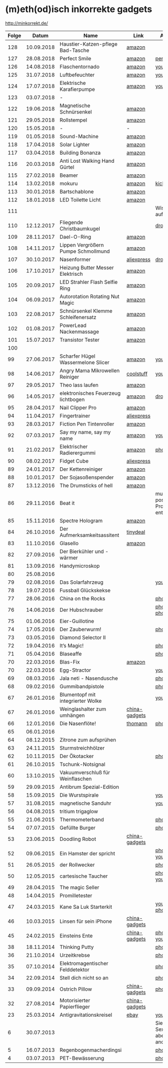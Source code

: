 # (m)eth(od)isch inkorrekte gadgets

http://minkorrekt.de/

| Folge |   Datum    |                Name                 |                                                                                                                                                 Link                                                                                                                                                 |                                                                                                                                Anmerkungen                                                                                                                                |
| ----- | ---------- | ----------------------------------- | ---------------------------------------------------------------------------------------------------------------------------------------------------------------------------------------------------------------------------------------------------------------------------------------------------- | ------------------------------------------------------------------------------------------------------------------------------------------------------------------------------------------------------------------------------------------------------------------------- |
| 128   | 10.09.2018 | Haustier-Katzen-pflege Bad-Tasche   | [amazon](https://www.amazon.de/TOOGOO-Haustier-Katzen-pflege-waschende-Rueckhalte-Polyester-Ineinander-Ausschnitt-Naegel-Medizin-Fuetterung/dp/B07B9P9RFH/ref=as_li_ss_tl?_encoding=UTF8&psc=1&ref_=yo_ii_img&linkCode=sl1&tag=minkorrekt-21&linkId=9ed867bf6fdeff2037f5362341c3b6ea&language=de_DE) |                                                                                                                                                                                                                                                                           |
| 127   | 28.08.2018 | Perfect Smile                       | [amazon](https://www.amazon.de/Perfect-Smile-unglaublichen-wiederverwendbaren-abnehmbaren/dp/B01NBYWNXV/ref=sr_1_1?ie=UTF8&qid=1535889245&sr=8-1&keywords=perfect+smile)                                                                                                                             | [perfectsmileteeth](http://www.perfectsmileteeth.com/)                                                                                                                                                                                                                    |
| 126   | 14.08.2018 | Flaschentornado                     | [amazon](https://www.amazon.de/EDUPLAY-800460-Flaschentornado-5er-Set/dp/B00ST0XCYY/ref=as_li_ss_tl?ie=UTF8&qid=1534231199&sr=8-1&keywords=flaschentornado&th=1&linkCode=sl1&tag=minkorrekt-21&linkId=cba2c2a87cef4c515cb650ae7eefea79&language=de_DE)                                               | [youtube](https://www.youtube.com/watch?v=Z-Ze0zZKho4)                                                                                                                                                                                                                    |
| 125   | 31.07.2018 | Luftbefeuchter                      | [amazon](https://amzn.to/2Kcm4m5)                                                                                                                                                                                                                                                                    | [youtube](https://youtu.be/rtz4mJFsPu0)                                                                                                                                                                                                                                   |
| 124   | 17.07.2018 | Elektrische Karafierpumpe           | [amazon](https://www.amazon.de/Svpro-Weinbel%C3%BCfter-Automatischer-Batteriebetrieben-Luftsprudler/dp/B01M349O9J/ref=as_li_ss_tl?ie=UTF8&qid=1531723797&sr=8-1&keywords=elektrischer+dekanter+apfel&linkCode=sl1&tag=minkorrekt-21&linkId=96ff3f2ac2641acfbea6b301b87c4fc1)                         | [youtube](https://www.youtube.com/watch?v=eyFGdQsuHtw&feature=youtu.be)                                                                                                                                                                                                   |
| 123   | 03.07.2018 | -                                   |                                                                                                                                                                                                                                                                                                      |                                                                                                                                                                                                                                                                           |
| 122   | 19.06.2018 | Magnetische Schnürsenkel            | [amazon](https://www.amazon.de/Magnetischen-Schn%C3%BCrsenkel-Magnetverschluss-Schuhe-Schwarz/dp/B0748KLKTC/ref=as_li_ss_tl?ie=UTF8&qid=1529479488&sr=8-2&keywords=zubits&linkCode=sl1&tag=minkorrekt-21&linkId=ffb900e8f7b07b70d66bb1a052bc253a)                                                    |                                                                                                                                                                                                                                                                           |
| 121   | 29.05.2018 | Rollstempel                         | [amazon](https://amzn.to/2szDceP)                                                                                                                                                                                                                                                                    |                                                                                                                                                                                                                                                                           |
| 120   | 15.05.2018 | -                                   | -                                                                                                                                                                                                                                                                                                    |                                                                                                                                                                                                                                                                           |
| 119   | 01.05.2018 | Sound-Machine                       | [amazon](https://www.amazon.de/Geräusch-Generator-SOUND-MACHINE-Fun-Knopfdruck/dp/B00D9DZ94M)                                                                                                                                                                                                        |                                                                                                                                                                                                                                                                           |
| 118   | 17.04.2018 | Solar Lighter                       | [amazon](https://www.amazon.de/jiaqinsheng-Outdoor-Beleuchtung-Feuerzeug-Parabolreflektor/dp/B0745QXYX6)                                                                                                                                                                                             |                                                                                                                                                                                                                                                                           |
| 117   | 03.04.2018 | Building Bonanza                    | [amazon](https://www.amazon.de/Bausteinbank-TKSTAR-Wiederverwendbaren-Selbstklebenden-Grundplatten/dp/B077D598M2)                                                                                                                                                                                    |                                                                                                                                                                                                                                                                           |
| 116   | 20.03.2018 | Anti Lost Walking Hand Gürtel       | [amazon](https://www.amazon.de/Locisne-Anti-verloren-Handgelenk-Sicherheit-Kleinkind/dp/B071CVSD6H)                                                                                                                                                                                                  |                                                                                                                                                                                                                                                                           |
| 115   | 27.02.2018 | Beamer                              | [amazon](https://www.amazon.de/DR-Q-Projektor-Videoprojektor-Schnittstelle-Multimedien-weiß/dp/B073TTWRXG)                                                                                                                                                                                           |                                                                                                                                                                                                                                                                           |
| 114   | 13.02.2018 | mokuru                              | [amazon](https://www.amazon.de/Mokuru-70700-mokuru-70700-Genbu-schwarz/dp/B073B99J4H)                                                                                                                                                                                                                | [kickstarter](https://www.kickstarter.com/projects/1038095377/mokuru-the-amazing-desk-toy-that-you-can-take-anyw)                                                                                                                                                         |
| 113   | 30.01.2018 | Bartschablone                       | [amazon](https://www.amazon.de/schablone-Bartkamm-Gebrauchsanleitung-Bartlinie-Symetrischer/dp/B01MS9HWPD)                                                                                                                                                                                           |                                                                                                                                                                                                                                                                           |
| 112   | 18.01.2018 | LED Toilette Licht                  | [amazon](https://www.amazon.de/Flying-Rabbit-Bewegungssensor-Batteriebetriebenes-Toilettenlicht/dp/B077Z5MWWD)                                                                                                                                                                                       |                                                                                                                                                                                                                                                                           |
| 111   |            |                                     |                                                                                                                                                                                                                                                                                                      | Wissenschaftsgala auf dem 34C3                                                                                                                                                                                                                                            |
| 110   | 12.12.2017 | Fliegende Christbaumkugel           |                                                                                                                                                                                                                                                                                                      | [dropbox](https://www.dropbox.com/sh/nm8474sf0f03gjp/AAA-H22aSHKkJwPLP_1WkPvoa?dl=0&preview=IMG_7162.jpg)                                                                                                                                                                 |
| 109   | 28.11.2017 | Dael-O-Ring                         | [amazon](https://www.amazon.de/Unbekannt-612001-Dael-O-Ring-Geduldsspiel/dp/B004NL46A2)                                                                                                                                                                                                              |                                                                                                                                                                                                                                                                           |
| 108   | 14.11.2017 | Lippen Vergrößern Pumpe Schmollmund | [amazon](https://www.amazon.de/JUSTFOX-Lippen-Vergrößern-Schmollmund-Selfie/dp/B01FDZB5IW)                                                                                                                                                                                                           |                                                                                                                                                                                                                                                                           |
| 107   | 30.10.2017 | Nasenformer                         | [aliexpress](https://de.aliexpress.com/item/CkeyiN-Electric-High-Nose-Up-Lifter-U-Shaping-Shaper-Lifting-Bridge-Straightening-Silicone-Gel-Corrector-Slimming/32815599280.html)                                                                                                                      | [dropbox](https://www.dropbox.com/sh/8dgahnovu982udp/AACqEuVIZk2og7giU4xhHtdpa?dl=0)                                                                                                                                                                                      |
| 106   | 17.10.2017 | Heizung Butter Messer Elektrisch    | [amazon](https://www.amazon.de/gp/product/B07193T7MK)                                                                                                                                                                                                                                                |                                                                                                                                                                                                                                                                           |
| 105   | 20.09.2017 | LED Strahler Flash Selfie Ring      | [amazon](https://www.amazon.de/Lictin-Strahler-Smartphones-Tablets-Helligkeit/dp/B06Y6682LB)                                                                                                                                                                                                         |                                                                                                                                                                                                                                                                           |
| 104   | 06.09.2017 | Autorotation Rotating Nut Magic     | [amazon](https://www.amazon.de/Aussel-Props-Autorotation-Rotating-Gimmick/dp/B01MXEKIY9)                                                                                                                                                                                                             |                                                                                                                                                                                                                                                                           |
| 103   | 22.08.2017 | Schnürsenkel Klemme Schleifenersatz | [amazon](https://www.amazon.de/Schnürsenkel-praktisch-rutschfest-Schuhe-Schnalle/dp/B07416S8ML)                                                                                                                                                                                                      |                                                                                                                                                                                                                                                                           |
| 102   | 01.08.2017 | PowerLead Nackenmassage             | [amazon](https://www.amazon.de/PowerLead-Nackenmassager-Therapeutic-Schulter-Pain-Kopfschmerzen/dp/B06XG1H159)                                                                                                                                                                                       |                                                                                                                                                                                                                                                                           |
| 101   | 15.07.2017 | Transistor Tester                   | [amazon](https://www.amazon.de/gp/product/B00XKMZX66/)                                                                                                                                                                                                                                               |                                                                                                                                                                                                                                                                           |
| 100   |            |                                     |                                                                                                                                                                                                                                                                                                      |                                                                                                                                                                                                                                                                           |
| 99    | 27.06.2017 | Scharfer Hügel Wassermelone Slicer  | [amazon](https://www.amazon.com/Watermelon-Slicer-Corer-Fruit-GoQK/dp/B01D1HG9GW)                                                                                                                                                                                                                    | [youtube](https://www.youtube.com/watch?v=Brih4815fQA)                                                                                                                                                                                                                    |
| 98    | 14.06.2017 | Angry Mama Mikrowellen Reiniger     | [coolstuff](https://www.coolstuff.de/Mikrowellenreiniger-Angry-Mama)                                                                                                                                                                                                                                 | [youtube](https://www.youtube.com/watch?v=r7Aj_uFx1ZY)                                                                                                                                                                                                                    |
| 97    | 29.05.2017 | Theo lass laufen                    | [amazon](https://www.amazon.com/Wind-powered-Animaris-Ordis-Parvus-Strandbeest/dp/B00AM6W76W)                                                                                                                                                                                                        |                                                                                                                                                                                                                                                                           |
| 96    | 14.05.2017 | elektronisches Feuerzeug lichtbogen | [amazon](https://www.amazon.de/Aokvic-elektronisches-Feuerzeug-aufladbar-lichtbogen/dp/B01L1UPNZY)                                                                                                                                                                                                   | [dropbox](https://www.dropbox.com/sc/am2flv4d24tmwjc/AAA-xkucuvzdQljE7jHPs9fSa)                                                                                                                                                                                           |
| 95    | 28.04.2017 | Nail Clipper Pro                    | [amazon](https://www.amazon.de/gp/product/B01N7MU0AW)                                                                                                                                                                                                                                                |                                                                                                                                                                                                                                                                           |
| 94    | 11.04.2017 | Fingertrainer                       | [aliexpress](https://de.aliexpress.com/item/1-Pc-Hand-palm-Finger-Resistance-Simulators-Bands-Finger-Stretcher-Hand-Exerciser-Grip-Strength-Wrist-Exercise/32813196842.html)                                                                                                                         |                                                                                                                                                                                                                                                                           |
| 93    | 28.03.2017 | Fiction Pen Tintenroller            | [amazon](https://www.amazon.de/gp/product/B005ELBX92)                                                                                                                                                                                                                                                |                                                                                                                                                                                                                                                                           |
| 92    | 07.03.2017 | Say my name, say my name            | [amazon](https://www.amazon.de/gp/product/B01F0TGFAO)                                                                                                                                                                                                                                                | [youtube](https://www.youtube.com/watch?v=sKTee-ytB7Q&feature=youtu.be)                                                                                                                                                                                                   |
| 91    | 21.02.2017 | Elektrischer Radierergummi          | [amazon](https://www.amazon.de/gp/product/B01LXE6J7J)                                                                                                                                                                                                                                                | [photos.google](https://photos.google.com/share/AF1QipMpmc7-C9ELnEVdNoVgVSqUdB2vEycLNOvQdtJwC514SOf26h1MGhmUn51B8m023g?key=SmhUZWkzOE01NlNTSU4zdU9aRlZLWlFqRzRTWmZn)                                                                                                      |
| 90    | 08.02.2017 | Fidget Cube                         | [aliexpress](https://de.aliexpress.com/item/Size-3-3-3-3cm-Fidget-Cube-Toy-A-Viny-Desk-Spin-Anti-stress-Fidget-Toy/32838901541.html)                                                                                                                                                                 |                                                                                                                                                                                                                                                                           |
| 89    | 24.01.2017 | Der Kettenreiniger                  | [amazon](https://www.amazon.de/gp/product/B01GKPD46A/ref=as_li_tl?ie=UTF8&camp=1638&creative=6742&creativeASIN=B01GKPD46A&linkCode=as2&tag=minkorrekt-21)                                                                                                                                            |                                                                                                                                                                                                                                                                           |
| 88    | 10.01.2017 | Der Sojasoßenspender                | [amazon](https://www.amazon.de/gp/product/B01E9WCFO8/ref=as_li_tl?ie=UTF8&camp=1638&creative=6742&creativeASIN=B01E9WCFO8&linkCode=as2&tag=minkorrekt-21)                                                                                                                                            |                                                                                                                                                                                                                                                                           |
| 87    | 13.12.2016 | The Drumsticks of hell              | [amazon](https://www.amazon.de/Yosoo%C2%AE-P%C3%A4dagogische-Spielzeug-Elektronisches-Schlagzeug-Elektronische/dp/B00W3EFJSY/ref=as_li_ss_tl?ie=UTF8&qid=1481614762&sr=8-1&keywords=drumsticks+spielzeug&linkCode=ll1&tag=minkorrekt-21&linkId=9682bbeeeb100e4138532d83fd681994)                     |                                                                                                                                                                                                                                                                           |
| 86    | 29.11.2016 | Beat it                             |                                                                                                                                                                                                                                                                                                      | musste wegen postalischer Probleme leider entfallen                                                                                                                                                                                                                       |
| 85    | 15.11.2016 | Spectre Hologram                    | [amazon](https://www.amazon.de/gp/product/B01CO0EW34/ref=as_li_tl?ie=UTF8&camp=1638&creative=6742&creativeASIN=B01CO0EW34&linkCode=as2&tag=minkorrekt-21)                                                                                                                                            |                                                                                                                                                                                                                                                                           |
| 84    | 26.10.2016 | Der Aufmerksamkeitsassitent         | [tinydeal](http://www.tinydeal.com/anti-sleep-alarm-drive-alert-driver-awake-driver-alarm-truck-tool-p-159085.html)                                                                                                                                                                                  |                                                                                                                                                                                                                                                                           |
| 83    | 11.10.2016 | Glasello                            | [amazon](https://www.amazon.de/gp/product/B01KK8NBE8/ref=as_li_tl?ie=UTF8&camp=1638&creative=6742&creativeASIN=B01KK8NBE8&linkCode=as2&tag=minkorrekt-21)                                                                                                                                            |                                                                                                                                                                                                                                                                           |
| 82    | 27.09.2016 | Der Bierkühler und -wärmer          |                                                                                                                                                                                                                                                                                                      |                                                                                                                                                                                                                                                                           |
| 81    | 13.09.2016 | Handymicroskop                      |                                                                                                                                                                                                                                                                                                      |                                                                                                                                                                                                                                                                           |
| 80    | 25.08.2016 |                                     |                                                                                                                                                                                                                                                                                                      |                                                                                                                                                                                                                                                                           |
| 79    | 02.08.2016 | Das Solarfahrzeug                   |                                                                                                                                                                                                                                                                                                      | [youtube](https://www.dropbox.com/sc/cmmohck718gag13/AADPZE848u9mIbr3Pv18FyZ1a)                                                                                                                                                                                           |
| 78    | 19.07.2016 | Fussball Glückskekse                |                                                                                                                                                                                                                                                                                                      |                                                                                                                                                                                                                                                                           |
| 77    | 28.06.2016 | China on the Rocks                  |                                                                                                                                                                                                                                                                                                      | [photos.google](https://goo.gl/photos/df3p1YxNC8VJ9yxdA)                                                                                                                                                                                                                  |
| 76    | 14.06.2016 | Der Hubschrauber                    |                                                                                                                                                                                                                                                                                                      | [photos.google](https://goo.gl/photos/ccXMyYPcDnfjsH339) [photos.google](https://goo.gl/photos/qkB9XwnLVX3uVUNFA)                                                                                                                                                         |
| 75    | 01.06.2016 | Eier-Guillotine                     |                                                                                                                                                                                                                                                                                                      |                                                                                                                                                                                                                                                                           |
| 74    | 17.05.2016 | Der Zauberwurm!                     |                                                                                                                                                                                                                                                                                                      | [photos.google](https://goo.gl/photos/XACvQkVdiY7amQuAA)                                                                                                                                                                                                                  |
| 73    | 03.05.2016 | Diamond Selector II                 |                                                                                                                                                                                                                                                                                                      |                                                                                                                                                                                                                                                                           |
| 72    | 19.04.2016 | It’s Magic!                         |                                                                                                                                                                                                                                                                                                      | [photos.google](https://goo.gl/photos/oH7k79JQXsLmnvoeA)                                                                                                                                                                                                                  |
| 71    | 05.04.2016 | Blaseaffe                           |                                                                                                                                                                                                                                                                                                      | [photos.google](https://goo.gl/photos/DxPLmhY74xzDRi7W7)                                                                                                                                                                                                                  |
| 70    | 22.03.2016 | Blas-Fix                            | [amazon](http://www.amazon.de/260205-BLASFIX-Spezialbohrer-Ostereier-Ausblasen/dp/B00BG4MQVK)                                                                                                                                                                                                        |                                                                                                                                                                                                                                                                           |
| 70    | 22.03.2016 | Egg-Stractor                        |                                                                                                                                                                                                                                                                                                      | [youtube](https://www.youtube.com/watch?v=LY9-BS6snwM)                                                                                                                                                                                                                    |
| 69    | 08.03.2016 | Jala neti - Nasendusche             |                                                                                                                                                                                                                                                                                                      | [photos.google](https://get.google.com/albumarchive/107341743493109591753/album/AF1QipOvaDYAucGn9gildHwVe72AW7hFCiPf_IjDKTzQ?source=pwa)                                                                                                                                  |
| 68    | 09.02.2016 | Gummibandpistole                    |                                                                                                                                                                                                                                                                                                      | [photos.google](https://picasaweb.google.com/107341743493109591753/Folge68?authuser=0&feat=directlink)                                                                                                                                                                    |
| 67    | 26.01.2016 | Blumentopf mit integrierter Wolke   |                                                                                                                                                                                                                                                                                                      | [youtube](https://youtu.be/DjUlNhEH9WA)                                                                                                                                                                                                                                   |
| 67    | 26.01.2016 | Weinglashalter zum umhängen         | [china-gadgets](https://www.china-gadgets.de/weinglas-tragegurt/)                                                                                                                                                                                                                                    |                                                                                                                                                                                                                                                                           |
| 66    | 12.01.2016 | Die Nasenflöte!                     | [thomann](http://www.thomann.de/de/stoelzel_nasenfloete_750530.htm)                                                                                                                                                                                                                                  | [photos.google](https://picasaweb.google.com/107341743493109591753/Folge66?authuser=0&feat=directlink)                                                                                                                                                                    |
| 65    | 06.01.2016 |                                     |                                                                                                                                                                                                                                                                                                      |                                                                                                                                                                                                                                                                           |
| 64    | 08.12.2015 | Zitrone zum aufsprühen              |                                                                                                                                                                                                                                                                                                      |                                                                                                                                                                                                                                                                           |
| 63    | 24.11.2015 | Sturmstreichhölzer                  |                                                                                                                                                                                                                                                                                                      |                                                                                                                                                                                                                                                                           |
| 62    | 10.11.2015 | Der Ökotacker                       |                                                                                                                                                                                                                                                                                                      | [photos.google](https://picasaweb.google.com/107341743493109591753/Folge62?authuser=0&feat=directlink)                                                                                                                                                                    |
| 61    | 26.10.2015 | Tschunk-Notsignal                   |                                                                                                                                                                                                                                                                                                      |                                                                                                                                                                                                                                                                           |
| 60    | 13.10.2015 | Vakuumverschluß für Weinflaschen    |                                                                                                                                                                                                                                                                                                      |                                                                                                                                                                                                                                                                           |
| 59    | 29.09.2015 | Antibrum Spezial-Edition            |                                                                                                                                                                                                                                                                                                      |                                                                                                                                                                                                                                                                           |
| 58    | 15.09.2015 | Die Wurstspirale                    |                                                                                                                                                                                                                                                                                                      | [youtube](https://www.youtube.com/watch?v=PTMZoYDRQGU)                                                                                                                                                                                                                    |
| 57    | 31.08.2015 | magnetische Sanduhr                 |                                                                                                                                                                                                                                                                                                      | [youtube](https://www.youtube.com/watch?v=_8HcXSy47Ec)                                                                                                                                                                                                                    |
| 56    | 04.08.2015 | tritium trigaglow                   |                                                                                                                                                                                                                                                                                                      |                                                                                                                                                                                                                                                                           |
| 55    | 21.06.2015 | Thermometerband                     |                                                                                                                                                                                                                                                                                                      | [photos.google](https://picasaweb.google.com/107341743493109591753/FeverscanAusFolge55?authuser=0&authkey=Gv1sRgCPuPi6n92a3JUQ&feat=directlink)                                                                                                                           |
| 54    | 07.07.2015 | Gefüllte Burger                     |                                                                                                                                                                                                                                                                                                      | [photos.google](https://picasaweb.google.com/107341743493109591753/Folge54?authuser=0&feat=directlink)                                                                                                                                                                    |
| 53    | 23.06.2015 | Doodling Robot                      | [china-gadgets](http://www.china-gadgets.de/gadget/kritzelroboter/)                                                                                                                                                                                                                                  |                                                                                                                                                                                                                                                                           |
| 52    | 09.06.2015 | Ein Hamster der spricht             |                                                                                                                                                                                                                                                                                                      | [photos.google](https://plus.google.com/photos/107341743493109591753/albums/6158114702726364257?authkey=CLOcr-HLl6j52QE), [youtube](https://www.youtube.com/watch?v=_vCzL8Ef8OU)                                                                                          |
| 51    | 26.05.2015 | der Rollwecker                      |                                                                                                                                                                                                                                                                                                      | [photos.google](https://plus.google.com/photos/107341743493109591753/albums/6152747817149663329?authkey=CM3QxJLXorb1Xg)                                                                                                                                                   |
| 50    | 12.05.2015 | cartesische Taucher                 |                                                                                                                                                                                                                                                                                                      | [photos.google](https://plus.google.com/photos/107341743493109591753/albums/6147869543345651553?authkey=CICgxM6F5o3tfQ), [youtube](http://youtu.be/2ejoDXtRoqk), [geolino](https://www.geo.de/geolino/basteln/4339-rtkl-experiment-so-baut-ihr-einen-kartesischen-angler) |
| 49    | 28.04.2015 | The magic Seller                    |                                                                                                                                                                                                                                                                                                      |                                                                                                                                                                                                                                                                           |
| 48    | 14.04.2015 | Promilletester                      |                                                                                                                                                                                                                                                                                                      |                                                                                                                                                                                                                                                                           |
| 47    | 24.03.2015 | Kane Sa Luk Starterkit              |                                                                                                                                                                                                                                                                                                      | [youtube](https://www.youtube.com/watch?v=YbE6TSSChjw) [photos.google](https://plus.google.com/photos/107341743493109591753/albums/6129728794597640529?authkey=CP-F-qr_zOeebg)                                                                                            |
| 46    | 10.03.2015 | Linsen für sein iPhone              | [china-gadgets](https://www.china-gadgets.de/aufklemmbare-objektive-smartphone/)                                                                                                                                                                                                                     |                                                                                                                                                                                                                                                                           |
| 45    | 24.02.2015 | Einsteins Ente                      | [china-gadgets](https://www.china-gadgets.de/einsteins-ente/)                                                                                                                                                                                                                                        | [photos.google](https://plus.google.com/photos/107341743493109591753/albums/6119168711095110033?authkey=CIKOg5y8rKruqwE) [youtube](http://youtu.be/onZoQ2jUFrA)                                                                                                           |
| 38    | 18.11.2014 | Thinking Putty                      |                                                                                                                                                                                                                                                                                                      | [photos.google](https://plus.google.com/photos/107341743493109591753/albums/6082972802986040801?authkey=CNau4s79svvCAw)                                                                                                                                                   |
| 36    | 21.10.2014 | Urzeitkrebse                        |                                                                                                                                                                                                                                                                                                      | [photos.google](https://plus.google.com/photos/107341743493109591753/albums/6072565318128376257?authkey=CPHtw86KtMrNnAE)                                                                                                                                                  |
| 35    | 07.10.2014 | Elektromagentischer Felddetektor    |                                                                                                                                                                                                                                                                                                      | [photos.google](https://get.google.com/albumarchive/107341743493109591753/album/AF1QipOgmBuHd6LkA5B-vxkl4clloH6vmGvg98utaR7T/AF1QipNUk4U-4hwu7UVD8Bqr7TLSOP45KxQ8tXQ9T6AL)                                                                                                |
| 34    | 22.09.2014 | Stell dich nicht so an              |                                                                                                                                                                                                                                                                                                      | [photos.google](https://plus.google.com/photos/107341743493109591753/album/6062023849809155153/6062023854249223650?authkey=COq_3qag7uqqfw)                                                                                                                                |
| 33    | 09.09.2014 | Ostrich Pillow                      | [china-gadgets](https://gadgets-china.de/ostrich-pillow-straussenkissen-kissen/)                                                                                                                                                                                                                     | [photos.google](https://plus.google.com/photos/107341743493109591753/albums/6057373857386305121?authkey=CIX1m-b5rq6FDg)                                                                                                                                                   |
| 32    | 27.08.2014 | Motorisierter Papierflieger         | [china-gadgets](https://www.china-gadgets.de/papierflieger-elektromotor-power-up/)                                                                                                                                                                                                                   |                                                                                                                                                                                                                                                                           |
| 23    | 25.03.2014 | Antigravitationskreisel             | [ebay](https://www.ebay.de/itm/160586911447?lpid=91&clk_rvr_id=607955738018)                                                                                                                                                                                                                         | [youtube](https://www.youtube.com/watch?v=899osYL0hpY)                                                                                                                                                                                                                    |
| 6     | 30.07.2013 |                                     |                                                                                                                                                                                                                                                                                                      | Sieht aus wie ein Sexspielzeug, ist aber was ganz anderes                                                                                                                                                                                                                 |
| 5     | 16.07.2013 | Regenbogenmacherdingsi              |                                                                                                                                                                                                                                                                                                      | [photos.google](https://get.google.com/albumarchive/107341743493109591753/album/AF1QipMcpwcXSvZtPHACwfwI-6DUqKCPgXn8V6PAtOR3?source=pwa)                                                                                                                                  |
| 4     | 03.07.2013 | PET-Bewässerung                     |                                                                                                                                                                                                                                                                                                      | [photos.google](https://get.google.com/albumarchive/107341743493109591753/album/AF1QipOFHLdJGRd-SuBmG1JxGm0DIJf3Q43jrNrBWJgR?source=pwa&authKey=CPPL1prh7MSrQQ)                                                                                                           |
